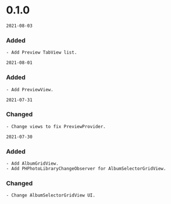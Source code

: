 # 0.1.0

`2021-08-03`
### Added
    - Add Preview TabView list.
    
`2021-08-01`
### Added
    - Add PreviewView.
    
`2021-07-31`
### Changed
    - Change views to fix PreviewProvider.
    
`2021-07-30`
### Added
    - Add AlbumGridView.
    - Add PHPhotoLibraryChangeObserver for AlbumSelectorGridView.
### Changed
    - Change AlbumSelectorGridView UI.
